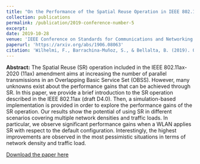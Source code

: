 ```yaml
---
title: "On the Performance of the Spatial Reuse Operation in IEEE 802.11 ax WLANs"
collection: publications
permalink: /publication/2019-conference-number-5
excerpt: 
date: 2019-10-28
venue: 'IEEE Conference on Standards for Communications and Networking (CSCN)'
paperurl: 'https://arxiv.org/abs/1906.08063'
citation: 'Wilhelmi, F., Barrachina-Muñoz, S., & Bellalta, B. (2019). On the Performance of the Spatial Reuse Operation in IEEE 802.11 ax WLANs. arXiv preprint arXiv:1906.08063.'
---
```

**Abstract:** The Spatial Reuse (SR) operation included in the IEEE 802.11ax-2020 (11ax) amendment aims at increasing the number of parallel transmissions in an Overlapping Basic Service Set (OBSS). However, many unknowns exist about the performance gains that can be achieved through SR. In this paper, we provide a brief introduction to the SR operation described in the IEEE 802.11ax (draft D4.0). Then, a simulation-based implementation is provided in order to explore the performance gains of the SR operation. Our results show the potential of using SR in different scenarios covering multiple network densities and traffic loads. In particular, we observe significant performance gains when a WLAN applies SR with respect to the default configuration. Interestingly, the highest improvements are observed in the most pessimistic situations in terms of network density and traffic load.

[Download the paper here](https://arxiv.org/abs/1906.08063)